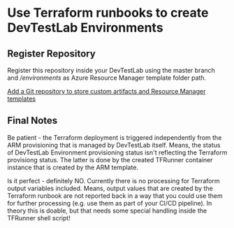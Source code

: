 # Use Terraform runbooks to create DevTestLab Environments

## Register Repository

Register this repository inside your DevTestLab using the master branch and */environments* as Azure Resource Manager template folder path.

[Add a Git repository to store custom artifacts and Resource Manager templates](https://docs.microsoft.com/en-us/azure/lab-services/devtest-lab-add-artifact-repo)

## Final Notes

Be patient - the Terraform deployment is triggered independently from the ARM provisioning that is managed by DevTestLab itself. Means, the status of DevTestLab Environment provisioning status isn't reflecting the Terraform provisiong status. The latter is done by the created TFRunner container instance that is created by the ARM template.

Is it perfect - definitely NO. Currently there is no processing for Terraform output variables included. Means, output values that are created by the Terraform runbook are not reported back in a way that you could use them for further processing (e.g. use them as part of your CI/CD pipeline). In theory this is doable, but that needs some special handling inside the TFRunner shell script! 